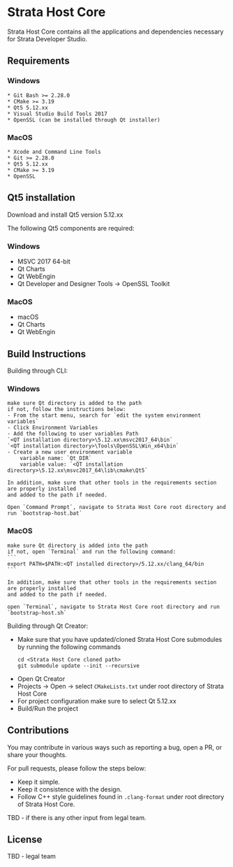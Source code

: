 # Strata Host Core
Strata Host Core contains all the applications and dependencies necessary for Strata Developer Studio.
## Requirements

### Windows
    * Git Bash >= 2.28.0
    * CMake >= 3.19
    * Qt5 5.12.xx
    * Visual Studio Build Tools 2017
    * OpenSSL (can be installed through Qt installer)
### MacOS
    * Xcode and Command Line Tools
    * Git >= 2.28.0
    * Qt5 5.12.xx
    * CMake >= 3.19
    * OpenSSL

## Qt5 installation

Download and install Qt5 version 5.12.xx

The following Qt5 components are required:

### Windows
* MSVC 2017 64-bit
* Qt Charts
* Qt WebEngin
* Qt Developer and Designer Tools -> OpenSSL Toolkit

### MacOS
* macOS 
* Qt Charts
* Qt WebEngin

## Build Instructions

Building through CLI:

  ### Windows 
    make sure Qt directory is added to the path
    if not, follow the instructions below:
    - From the start menu, search for `edit the system environment variables`
    - Click Environment Variables
    - Add the following to user variables Path
    `<QT installation directory>\5.12.xx\msvc2017_64\bin`
    `<QT installation directory>\Tools\OpenSSL\Win_x64\bin`
    - Create a new user environment variable
        variable name: `Qt_DIR`
        variable value: `<QT installation directory>\5.12.xx\msvc2017_64\lib\cmake\Qt5`

    In addition, make sure that other tools in the requirements section are properly installed
    and added to the path if needed.

    Open `Command Prompt`, navigate to Strata Host Core root directory and run `bootstrap-host.bat`

  ### MacOS
    make sure Qt directory is added into the path
    if not, open `Terminal` and run the following command:
    ```
    export PATH=$PATH:<QT installed directory>/5.12.xx/clang_64/bin
    ```

    In addition, make sure that other tools in the requirements section are properly installed
    and added to the path if needed.

    open `Terminal`, navigate to Strata Host Core root directory and run `bootstrap-host.sh`

Building through Qt Creator:
  
  * Make sure that you have updated/cloned Strata Host Core submodules by running the following commands
    ```
    cd <Strata Host Core cloned path>
    git submodule update --init --recursive
    ```
  * Open Qt Creator 
  * Projects -> Open -> select `CMakeLists.txt` under root directory of Strata Host Core
  * For project configuration make sure to select Qt 5.12.xx
  * Build/Run the project


## Contributions
You may contribute in various ways such as reporting a bug, open a PR, or share your thoughts.

For pull requests, please follow the steps below:
  * Keep it simple.
  * Keep it consistence with the design.
  * Follow C++ style guidelines found in `.clang-format` under root directory of Strata Host Core.

TBD - if there is any other input from legal team.
## License
TBD - legal team